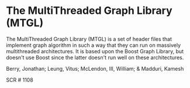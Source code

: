# The MultiThreaded Graph Library (MTGL)

The MultiThreaded Graph Library (MTGL) is a set of header files that implement graph algorithm in such a way that they can run on massively multithreaded architectures. It is based upon the Boost Graph Library, but doesn't use Boost since the latter doesn't run well on these architectures.

Berry, Jonathan; Leung, Vitus; McLendon, III, William; & Madduri, Kamesh

SCR # 1108

